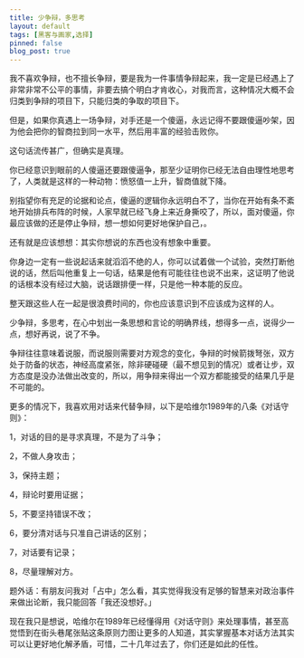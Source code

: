 ```yaml
---
title: 少争辩，多思考
layout: default
tags: [黑客与画家,选择]
pinned: false
blog_post: true
---
```


我不喜欢争辩，也不擅长争辩，要是我为一件事情争辩起来，我一定是已经遇上了非常非常不公平的事情，非要去搞个明白才肯收心，对我而言，这种情况大概不会归类到争辩的项目下，只能归类的争取的项目下。

但是，如果你真遇上一场争辩，对手还是一个傻逼，永远记得不要跟傻逼吵架，因为他会把你的智商拉到同一水平，然后用丰富的经验击败你。

这句话流传甚广，但确实是真理。

你已经意识到眼前的人傻逼还要跟傻逼争，那至少证明你已经无法自由理性地思考了，人类就是这样的一种动物：愤怒值一上升，智商值就下降。

别指望你有充足的论据和论点，傻逼的逻辑你永远明白不了，当你在开始有条不紊地开始排兵布阵的时候，人家早就已经飞身上来近身撕咬了，所以，面对傻逼，你最应该做的还是停止争辩，想一想如何更好地保护自己，。

还有就是应该想想：其实你想说的东西也没有想象中重要。

你身边一定有一些说起话来就滔滔不绝的人，你可以试着做一个试验，突然打断他说的话，然后叫他重复上一句话，结果是他有可能往往也说不出来，这证明了他说的话根本没有经过大脑，说话跟排便一样，只是他一种本能的反应。

整天跟这些人在一起是很浪费时间的，你也应该意识到不应该成为这样的人。

少争辩，多思考，在心中划出一条思想和言论的明确界线，想得多一点，说得少一点，想好再说，说了不争。

争辩往往意味着说服，而说服则需要对方观念的变化，争辩的时候箭拨弩张，双方处于防备的状态，神经高度紧张，除非硬碰硬（最不想见到的情况）或者让步，双方态度是没办法做出改变的，所以，用争辩来得出一个双方都能接受的结果几乎是不可能的。

更多的情况下，我喜欢用对话来代替争辩，以下是哈维尔1989年的八条《对话守则》：

1，对话的目的是寻求真理，不是为了斗争；

2，不做人身攻击；

3，保持主题；

4，辩论时要用证据；

5，不要坚持错误不改；

6，要分清对话与只准自己讲话的区别；

7，对话要有记录；

8，尽量理解对方。

题外话：有朋友问我对「占中」怎么看，其实觉得我没有足够的智慧来对政治事件来做出论断，我只能回答「我还没想好。」

现在我只是想说，哈维尔在1989年已经懂得用《对话守则》来处理事情，甚至高觉悟到在街头巷尾张贴这条原则力图让更多的人知道，其实掌握基本对话方法其实可以让更好地化解矛盾，可惜，二十几年过去了，你们还是如此的任性。

